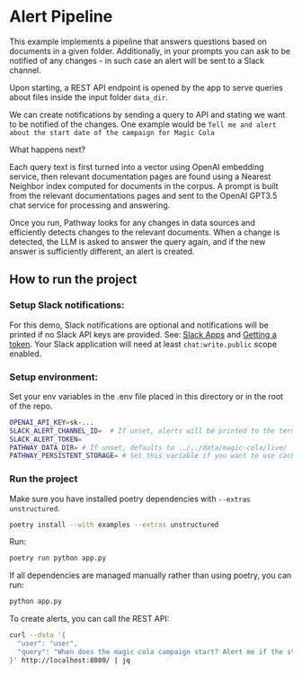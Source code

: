# Alert Pipeline

This example implements a pipeline that answers questions based on documents in a given folder. Additionally, in your prompts you can ask to be notified of any changes - in such case an alert will be sent to a Slack channel.

Upon starting, a REST API endpoint is opened by the app to serve queries about files inside
the input folder `data_dir`.

We can create notifications by sending a query to API and stating we want to be notified of the changes.
One example would be `Tell me and alert about the start date of the campaign for Magic Cola`

What happens next?

Each query text is first turned into a vector using OpenAI embedding service,
then relevant documentation pages are found using a Nearest Neighbor index computed
for documents in the corpus. A prompt is built from the relevant documentations pages
and sent to the OpenAI GPT3.5 chat service for processing and answering.

Once you run, Pathway looks for any changes in data sources and efficiently detects changes
to the relevant documents. When a change is detected, the LLM is asked to answer the query
again, and if the new answer is sufficiently different, an alert is created.

## How to run the project

### Setup Slack notifications:

For this demo, Slack notifications are optional and notifications will be printed if no Slack API keys are provided. See: [Slack Apps](https://api.slack.com/apps) and [Getting a token](https://api.slack.com/tutorials/tracks/getting-a-token).
Your Slack application will need at least `chat:write.public` scope enabled.

### Setup environment:
Set your env variables in the .env file placed in this directory or in the root of the repo.

```bash
OPENAI_API_KEY=sk-...
SLACK_ALERT_CHANNEL_ID=  # If unset, alerts will be printed to the terminal
SLACK_ALERT_TOKEN=
PATHWAY_DATA_DIR= # If unset, defaults to ../../data/magic-cola/live/
PATHWAY_PERSISTENT_STORAGE= # Set this variable if you want to use caching
```

### Run the project

Make sure you have installed poetry dependencies with `--extras unstructured`. 

```bash
poetry install --with examples --extras unstructured
```

Run:

```bash
poetry run python app.py
```

If all dependencies are managed manually rather than using poetry, you can run:

```bash
python app.py
```

To create alerts, you can call the REST API:

```bash
curl --data '{
  "user": "user",
  "query": "When does the magic cola campaign start? Alert me if the start date changes."
}' http://localhost:8080/ | jq
```
